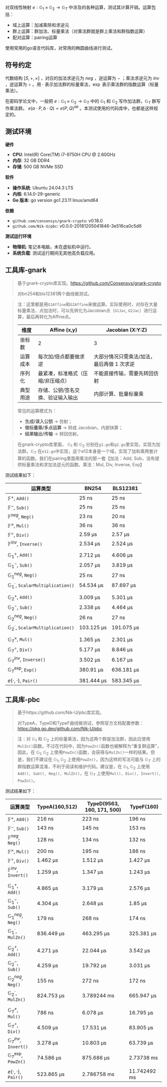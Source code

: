 对双线性映射 $e:\mathbb{G}_1 \times \mathbb{G}_2 \to \mathbb{G}_T$ 中涉及的各种运算，测试其计算开销。运算包括：

* 域上运算：加减乘除和求逆元
* 群上运算：群加法、标量乘法（对乘法群就是群上乘法和群指数运算）
* 配对运算：pairing运算

使用常用的go语言代码库，对常用的椭圆曲线进行测试。



## 符号约定

代数结构 $[S,+,\times]$ ，对应的加法求逆元为 $neg$ ，逆运算为 $-$ ；乘法求逆元为 $inv$ ，逆运算为 $\div$ 。用 $\cdot$ 表示加法群的标量乘法，$\exp$ 表示乘法群的指数运算（标量乘法）。

在密码学论文中，一般把 $e:\mathbb{G}_1 \times \mathbb{G}_2 \to \mathbb{G}_T$ 中的 $\mathbb{G}_1$ 和 $\mathbb{G}_2$ 写作加法群，$\mathbb{G}_T$ 群写作乘法群。 $e(a\cdot P,b\cdot Q)=e(P,Q)^{ab}$ 。本测试使用的代码库中，也都是这样规定的。



## 测试环境

**硬件**

- **CPU**: Intel(R) Core(TM) i7-9750H CPU @ 2.60GHz
- **内存**: 32 GB DDR4
- **存储**: 500 GB NVMe SSD

**软件**

- **操作系统**: Ubuntu 24.04.3 LTS
- **内核**: 6.14.0-29-generic
- **Go 版本**: go version go1.23.11 linux/amd64

**依赖**

- `github.com/consensys/gnark-crypto`: v0.18.0
- `github.com/Nik-U/pbc`: v0.0.0-20181205041846-3e516ca0c5d6

**测试运行环境**

- **物理机**: 笔记本电脑，未在虚拟机中运行。
- **系统负载**: 测试运行期间无其他高负载应用。



## 工具库-gnark

> 基于gnark-crypto库实现。https://github.com/Consensys/gnark-crypto
>
> 对bn254和bls12381两个曲线做测试。

> 注：这里都是用`G1Affine`和`G2Affine`来做运算。实际使用时，对存在大量标量乘法、点加法时，可以先转化为Jacobian点（`G1Jac`, `G2Jac`）进行运算，最后再转化为Affine点。
>
> | 维度     | Affine (x,y)                      | Jacobian (X:Y:Z)                           |
> | -------- | --------------------------------- | ------------------------------------------ |
> | 坐标数   | 2                                 | 3                                          |
> | 运算成本 | 每次加/倍点都要做求逆             | 大部分情况只需乘法/加法，最后再做 1 次求逆 |
> | 序列化   | 最紧凑，标准格式（压缩/非压缩点） | 不能直接传输，需要先转回仿射               |
> | 典型用途 | 存储、公钥/签名交换、验证输入输出 | 内部计算、批量标量乘                       |
>
> 常见的运算模式为：
>
> * **生成/读入公钥** → 仿射；
> * **做标量乘/多点运算** → 转成 Jacobian，内部快算；
> * **结果输出/传输** → 转回仿射。

> 在gnark-crypto库里面， $\mathbb{G}_1$ 和 $\mathbb{G}_2$ 分别在`g1.go`和`g2.go`里实现，实现为加法群。$\mathbb{G}_T$ 在`e12.go`中实现，这个e12本身是一个域，实现了加和乘两套计算的函数。我们在pairing里面用乘法的那一套【加法：Add, Sub，没有提供标量乘法和求加法逆元的函数。乘法：Mul, Div, Inverse, Exp】



测试结果如下：

| 运算类型                                         | BN254      | BLS12381   |
| ------------------------------------------------ | ---------- | ---------- |
| $\mathbb{F}^+$, `Add()`                          | 25 ns      | 25 ns      |
| $\mathbb{F}^-$, `Sub()`                          | 25 ns      | 25 ns      |
| $\mathbb{F}^{neg}$, `Neg()`                      | 23 ns      | 20 ns      |
| $\mathbb{F}^{\times}$, `Mul()`                   | 36 ns      | 36 ns      |
| $\mathbb{F}^{\div}$, `Div()`                     | 2.59 µs    | 2.57 µs    |
| $\mathbb{F}^{inv}$, `Inverse()`                  | 2.534 µs   | 2.524 µs   |
|                                                  |            |            |
| $\mathbb{G}_1^+$, `Add()`                        | 2.712 µs   | 4.606 µs   |
| $\mathbb{G}_1^-$, `Sub()`                        | 2.057 µs   | 3.819 µs   |
| $\mathbb{G}_1^{neg}$, `Neg()`                    | 25 ns      | 27 ns      |
| $\mathbb{G}_1^{\cdot}$, `ScalarMultiplication()` | 54.534 µs  | 87.697 µs  |
|                                                  |            |            |
| $\mathbb{G}_2^+$, `Add()`                        | 3.009 µs   | 5.301 µs   |
| $\mathbb{G}_2^-$, `Sub()`                        | 2.338 µs   | 4.464 µs   |
| $\mathbb{G}_2^{neg}$, `Neg()`                    | 26 ns      | 27 ns      |
| $\mathbb{G}_2^{\cdot}$, `ScalarMultiplication()` | 103.125 µs | 191.075 µs |
|                                                  |            |            |
| $\mathbb{G}_T^{\times}$, `Mul()`                 | 1.365 µs   | 2.301 µs   |
| $\mathbb{G}_T^{\div}$, `Div()`                   | 5.177 µs   | 8.846 µs   |
| $\mathbb{G}_T^{inv}$, `Inverse()`                | 3.502 µs   | 6.167 µs   |
| $\mathbb{G}_T^{\exp}$, `Exp()`                   | 380.91 µs  | 636.181 µs |
|                                                  |            |            |
| $e(\cdot,\cdot)$, `Pair()`                       | 381.444 µs | 583.345 µs |



## 工具库-pbc

> 基于https://github.com/Nik-U/pbc库实现。
>
> 对TypeA，TypeD和TypeF曲线做测试，参照官方文档配置参数：https://pkg.go.dev/github.com/Nik-U/pbc

> 注：对 $\mathbb{G}_1$ 和 $\mathbb{G}_2$ 上的标量乘法，因为这两个群是加法群，因此应使用`MulZn()`函数。不过在代码中，因为`PowZn()`函数也被解释为“重复群运算”，因此，在 $\mathbb{G}_1, \mathbb{G}_2$ 上使用`PowZn()`函数，会获得与`MulZn()`一样的结果。但是，我们不建议在 $\mathbb{G}_1, \mathbb{G}_2$ 上使用`PowZn()`，因为这样的写法可能与 $\mathbb{G}_T$ 上的群指数运算混淆，不利于阅读和维护代码。建议是，在 $\mathbb{G}_1,\mathbb{G}_2$ 上使用`Add(), Sub(), Neg(), MulZn()`，在 $\mathbb{G}_T$ 上使用`Mul(), Div(), Invert(), PowZn()`。



测试结果如下：

| 运算类型                          | TypeA(160,512) | TypeD(9563, 160, 171, 500) | TypeF(160)   |
| --------------------------------- | -------------- | -------------------------- | ------------ |
| $\mathbb{F}^+$, `Add()`           | 216 ns         | 223 ns                     | 196 ns       |
| $\mathbb{F}^-$, `Sub()`           | 143 ns         | 145 ns                     | 153 ns       |
| $\mathbb{F}^{neg}$, `Neg()`       | 128 ns         | 134 ns                     | 132 ns       |
| $\mathbb{F}^{\times}$, `Mul()`    | 200 ns         | 195 ns                     | 186 ns       |
| $\mathbb{F}^{\div}$, `Div()`      | 1.462 µs       | 1.512 µs                   | 1.427 µs     |
| $\mathbb{F}^{inv}$, `Invert()`    | 1.259 µs       | 1.347 µs                   | 1.243 µs     |
|                                   |                |                            |              |
| $\mathbb{G}_1^+$, `Add()`         | 4.865 µs       | 3.179 µs                   | 2.576 µs     |
| $\mathbb{G}_1^-$, `Sub()`         | 4.304 µs       | 2.648 µs                   | 1.85 µs      |
| $\mathbb{G}_1^{neg}$, `Neg()`     | 179 ns         | 268 ns                     | 174 ns       |
| $\mathbb{G}_1^{\cdot}$, `MulZn()` | 836.449 µs     | 463.295 µs                 | 325.381 µs   |
|                                   |                |                            |              |
| $\mathbb{G}_2^+$, `Add()`         | 4.271 µs       | 22.044 µs                  | 3.542 µs     |
| $\mathbb{G}_2^-$, `Sub()`         | 4.259 µs       | 19.792 µs                  | 3.031 µs     |
| $\mathbb{G}_2^{neg}$, `Neg()`     | 155 ns         | 272 ns                     | 172 ns       |
| $\mathbb{G}_2^{\cdot}$, `MulZn()` | 824.753 µs     | 3.789244 ms                | 665.947 µs   |
|                                   |                |                            |              |
| $\mathbb{G}_T^{\times}$, `Mul()`  | 786 ns         | 6.078 µs                   | 16.795 µs    |
| $\mathbb{G}_T^{\div}$, `Div()`    | 4.509 µs       | 17.531 µs                  | 83.905 µs    |
| $\mathbb{G}_T^{inv}$, `Invert()`  | 3.278 µs       | 10.803 µs                  | 63.739 µs    |
| $\mathbb{G}_T^{\exp}$, `PowZn()`  | 74.586 µs      | 875.686 µs                 | 2.73738 ms   |
|                                   |                |                            |              |
| $e(\cdot,\cdot)$, `Pair()`        | 523.865 µs     | 2.786758 ms                | 11.742492 ms |

